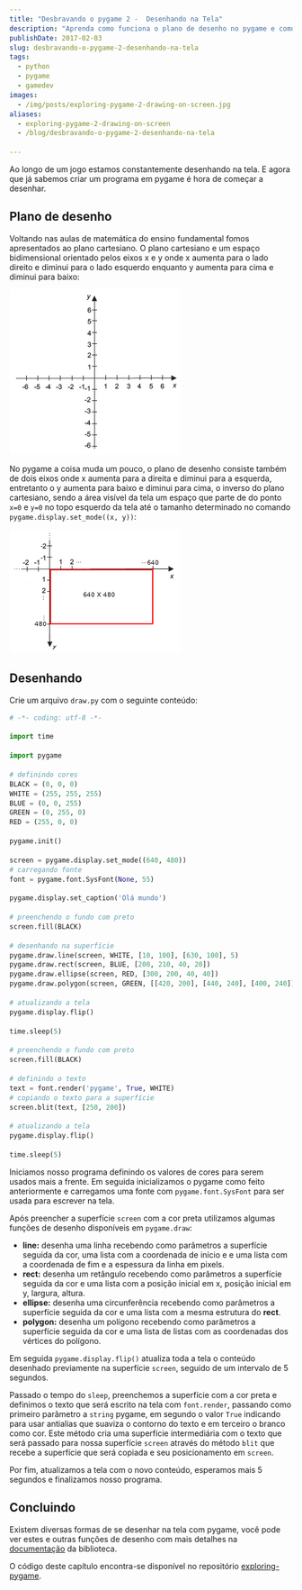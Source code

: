 ```yaml
---
title: "Desbravando o pygame 2 -  Desenhando na Tela"
description: "Aprenda como funciona o plano de desenho no pygame e como desenhar na tela"
publishDate: 2017-02-03
slug: desbravando-o-pygame-2-desenhando-na-tela
tags:
  - python
  - pygame
  - gamedev
images:
  - /img/posts/exploring-pygame-2-drawing-on-screen.jpg
aliases:
  - exploring-pygame-2-drawing-on-screen
  - /blog/desbravando-o-pygame-2-desenhando-na-tela

---
```


Ao longo de um jogo estamos constantemente desenhando na tela. E agora que já sabemos criar um programa em pygame é hora de começar a desenhar.

## Plano de desenho

Voltando nas aulas de matemática do ensino fundamental fomos apresentados ao plano cartesiano. O plano cartesiano e um espaço bidimensional orientado pelos eixos x e y onde x aumenta para o lado direito e diminui para o lado esquerdo enquanto y aumenta para cima e diminui para baixo:

![plano cartesiano](assets/cartesian-axis.jpg)

No pygame a coisa muda um pouco, o plano de desenho consiste também de dois eixos onde x aumenta para a direita  e diminui para a esquerda, entretanto o y aumenta para baixo e diminui para cima, o inverso do plano cartesiano, sendo a área visível da tela um espaço que parte de do ponto `x=0` e `y=0` no topo esquerdo da tela até o tamanho determinado no comando `pygame.display.set_mode((x, y))`:

![plano de desenho](assets/drawing-axis.jpg)

## Desenhando

Crie um arquivo `draw.py` com o seguinte conteúdo:

```python {linenos=table}
# -*- coding: utf-8 -*-

import time

import pygame

# definindo cores
BLACK = (0, 0, 0)
WHITE = (255, 255, 255)
BLUE = (0, 0, 255)
GREEN = (0, 255, 0)
RED = (255, 0, 0)

pygame.init()

screen = pygame.display.set_mode((640, 480))
# carregando fonte
font = pygame.font.SysFont(None, 55)

pygame.display.set_caption('Olá mundo')

# preenchendo o fundo com preto
screen.fill(BLACK)

# desenhando na superfície
pygame.draw.line(screen, WHITE, [10, 100], [630, 100], 5)
pygame.draw.rect(screen, BLUE, [200, 210, 40, 20])
pygame.draw.ellipse(screen, RED, [300, 200, 40, 40])
pygame.draw.polygon(screen, GREEN, [[420, 200], [440, 240], [400, 240]])

# atualizando a tela
pygame.display.flip()

time.sleep(5)

# preenchendo o fundo com preto
screen.fill(BLACK)

# definindo o texto
text = font.render('pygame', True, WHITE)
# copiando o texto para a superfície
screen.blit(text, [250, 200])

# atualizando a tela
pygame.display.flip()

time.sleep(5)
```

Iniciamos nosso programa definindo os valores de cores para serem usados mais a frente. Em seguida inicializamos o pygame como feito anteriormente e carregamos uma fonte com `pygame.font.SysFont` para ser usada para escrever na tela.

Após preencher a superfície `screen` com a cor preta utilizamos algumas funções de desenho disponíveis em `pygame.draw`:

- **line:** desenha uma linha recebendo como parâmetros a superfície seguida da cor, uma lista com a coordenada de início e e uma lista com a coordenada de fim e a espessura da linha em pixels.
- **rect:** desenha um retângulo recebendo como parâmetros a superfície seguida da cor e uma lista com a posição inicial em x, posição inicial em y, largura, altura.
- **ellipse:** desenha uma circunferência recebendo como parâmetros a superfície seguida da cor e uma lista com a mesma estrutura do **rect**.
- **polygon:** desenha um polígono recebendo como parâmetros a superfície seguida da cor e uma lista de listas com as coordenadas dos vértices do polígono.

Em seguida `pygame.display.flip()` atualiza toda a tela o conteúdo desenhado previamente na superfície `screen`, seguido de um intervalo de 5 segundos.

Passado o tempo do `sleep`, preenchemos a superfície com a cor preta e definimos o texto que será escrito na tela com `font.render`, passando como primeiro parâmetro a `string` pygame, em segundo o valor `True` indicando para usar antialias que suaviza o contorno do texto e em terceiro o branco como cor. Este método cria uma superfície intermediária com o texto que será passado para nossa superfície `screen` através do método `blit` que recebe a superfície que será copiada e seu posicionamento em `screen`.

Por fim, atualizamos a tela com o novo conteúdo, esperamos mais 5 segundos e finalizamos nosso programa.

## Concluindo

Existem diversas formas de se desenhar na tela com pygame, você pode ver estes e outras funções de desenho com mais detalhes na [documentação](https://www.pygame.org/docs/ref/draw.html) da biblioteca.

O código deste capítulo encontra-se disponível no repositório [exploring-pygame](https://github.com/humrochagf/exploring-pygame/tree/master/02-drawing).

